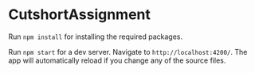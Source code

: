 # CutshortAssignment
Run `npm install` for installing the required packages.

Run `npm start` for a dev server. Navigate to `http://localhost:4200/`. The app will automatically reload if you change any of the source files.
